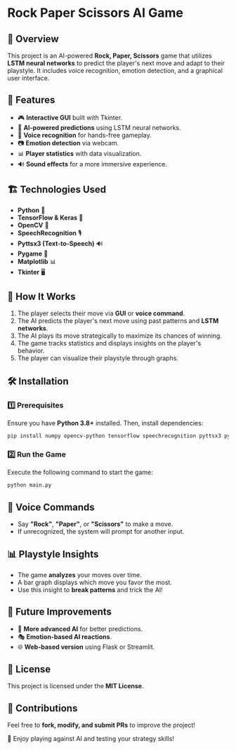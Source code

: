 # Rock Paper Scissors AI Game

## 📌 Overview
This project is an AI-powered **Rock, Paper, Scissors** game that utilizes **LSTM neural networks** to predict the player's next move and adapt to their playstyle. It includes voice recognition, emotion detection, and a graphical user interface.

## 🚀 Features
- 🎮 **Interactive GUI** built with Tkinter.
- 🧠 **AI-powered predictions** using LSTM neural networks.
- 🎤 **Voice recognition** for hands-free gameplay.
- 📷 **Emotion detection** via webcam.
- 📊 **Player statistics** with data visualization.
- 🔊 **Sound effects** for a more immersive experience.

## 🏗️ Technologies Used
- **Python** 🐍
- **TensorFlow & Keras** 🧠
- **OpenCV** 🎥
- **SpeechRecognition** 🎙️
- **Pyttsx3 (Text-to-Speech)** 🔊
- **Pygame** 🎵
- **Matplotlib** 📊
- **Tkinter** 🖥️

## 🎯 How It Works
1. The player selects their move via **GUI** or **voice command**.
2. The AI predicts the player's next move using past patterns and **LSTM networks**.
3. The AI plays its move strategically to maximize its chances of winning.
4. The game tracks statistics and displays insights on the player's behavior.
5. The player can visualize their playstyle through graphs.

## 🛠️ Installation
### 1️⃣ Prerequisites
Ensure you have **Python 3.8+** installed. Then, install dependencies:
```sh
pip install numpy opencv-python tensorflow speechrecognition pyttsx3 pygame matplotlib colorama tqdm
```

### 2️⃣ Run the Game
Execute the following command to start the game:
```sh
python main.py
```

## 🎤 Voice Commands
- Say **"Rock"**, **"Paper"**, or **"Scissors"** to make a move.
- If unrecognized, the system will prompt for another input.

## 📊 Playstyle Insights
- The game **analyzes** your moves over time.
- A bar graph displays which move you favor the most.
- Use this insight to **break patterns** and trick the AI!

## 🔧 Future Improvements
- 🤖 **More advanced AI** for better predictions.
- 🎭 **Emotion-based AI reactions**.
- 🌐 **Web-based version** using Flask or Streamlit.

## 📜 License
This project is licensed under the **MIT License**.

## 🤝 Contributions
Feel free to **fork, modify, and submit PRs** to improve the project!

🚀 Enjoy playing against AI and testing your strategy skills!

